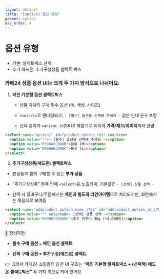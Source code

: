 ```yaml
---
layout: default
title: "[option] 옵션 유형"
parent: option
nav_order: 4
---
```


# 옵션 유형

* 기본: 셀렉트박스 선택
* 추가 애드온: 추가구성상품 셀렉트 박스

### 카페24 상품 옵션 UI는 크게 두 가지 방식으로 나뉘어요:

1. **메인 기본형 옵션 셀렉트박스**
    
    - 상품 자체의 구매 필수 옵션 (예: 색상, 사이즈)
        
    - `<select>`로 렌더링되고, `- [필수] 옵션을 선택해 주세요 -` 같은 안내 문구 포함
        
    - 선택 결과가 `variant_id`(SKU) 매칭으로 이어져 **가격/재고/이미지**까지 반영
```html
<select name="option1" id="product_option_id1" required>
  <option value="*">- [필수] 옵션을 선택해 주세요 -</option>
  <option value="P000ABC000B">블루 (M)</option>
  <option value="P000ABC000C">블루 (L)</option>
</select>

```

2. **추가구성상품(애드온) 셀렉트박스**

- 본상품과 함께 구매할 수 있는 **부가 상품**
    
- “추가구성상품” 블록 안에 `<select>`로 노출되며, 기본값은 `- [선택] 상품 선택 -`
    
- 선택 시 장바구니/주문에서는 **메인과 별도의 라인아이템**으로 처리되지만, 화면에서는 묶음으로 보여줌
```html
<select name="addproduct_option_name_1785" id="addproduct_option_id_1785_1">
  <option value="*" selected>- [선택] 상품 선택 -</option>
  <option value="P0000CQQ000C">추가 파우더 30g (+4,000원)</option>
</select>

```

📌 정리하면:

- **필수 구매 옵션 = 메인 옵션 셀렉트**
    
- **선택 구매 옵션 = 추가구성(애드온) 셀렉트**
    

👉 그래서 카페24 쇼핑몰의 옵션 UI 구조는 **“메인 기본형 셀렉트박스 + (선택적) 애드온 셀렉트박스”** 두 가지 축으로 되어 있어요.